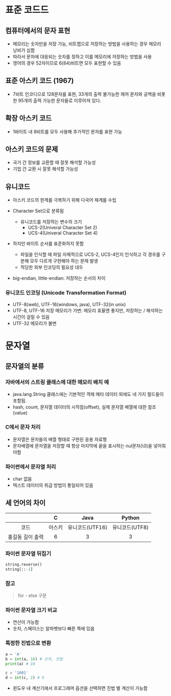 # 표준 코드드

## 컴퓨터에서의 문자 표현

- 메모리는 숫자만을 저장 가능, 비트맵으로 저장하는 방법을 사용하는 경우 메모리 낭비가 심함
- 따라서 문자에 대응되는 숫자를 정하고 이를 메모리에 저장하는 방법을 사용
- 영어의 경우 52자이므로 6(64)비트면 모두 표현할 수 있음

## 표준 아스키 코드 (1967)

- 7비트 인코디으로 128문자를 표현, 33개의 출력 불가능한 제어 문자와 공백을 비롯한 95개의 출력 가능한 문자들로 이루어져 있다.

## 확장 아스키 코드

- 1바이트 내 8비트를 모두 사용해 추가적인 문자를 표현 가능

## 아스키 코드의 문제

- 국가 간 정보를 교환할 때 잘못 해석할 가능성
- 기업 간 교환 시 잘못 해석할 가능성

## 유니코드

- 아스키 코드의 한계를 극복하기 위해 다국어 체계를 수립
- Character Set으로 분류됨
  - 유니코드를 저장하는 변수의 크기
    - UCS-2(Univeral Character Set 2)
    - UCS-4(Univeral Character Set 4)
- 하지만 바이트 순서를 표준화하지 못함

  - 파일을 인식할 때 파일 자체적으로 UCS-2, UCS-4인지 인식하고 각 경우를 구분해 모두 다르게 구현해야 하는 문제 발생
  - 적당한 외부 인코딩의 필요성 대두

- big-endian, little-endian: 저장하는 순서의 차이

### 유니코드 인코딩 (Unicode Transformation Format)

- UTF-8(web), UTF-16(windows, java), UTF-32(in unix)
- UTF-8, UTF-16 저장 메모리가 가변: 메모리 효율엔 좋지만, 저장하는 / 해석하는 시간이 걸릴 수 있음
- UTF-32 메모리가 불변

# 문자열

## 문자열의 분류

### 자바에서의 스트링 클래스에 대한 메모리 배치 예

- java.lang.String 클래스에는 기본적인 객체 메타 데이터 외에도 네 가지 필드들이 포함됨.
- hash, count, 문자열 데이터의 시작점(offset), 실제 문자열 배열에 대한 참조(value)

### C에서 문자 처리

- 문자열은 문자들의 배열 형태로 구현된 응용 자료형
- 문자배열에 문자열을 저장할 때 항상 마지막에 끝을 표시하는 nul문자(\0)을 넣어줘야함

### 파이썬에서 문자열 처리

- char 없음
- 텍스트 데이터의 취급 방법이 통일되어 있음

## 세 언어의 차이

|                  |   C    |      Java       |     Python     |
| :--------------: | :----: | :-------------: | :------------: |
|       코드       | 아스키 | 유니코드(UTF16) | 유니코드(UTF8) |
| 홍길동 길이 출력 |   6    |        3        |       3        |

### 파이썬 문자열 뒤집기

```python
string.reverse()
string[::-1]
```

### 참고

> for - else 구문

### 파이썬 문자열 크기 비교
- 연산이 가능함
- 숫자, 스페이스는 알파벳보다 빠른 쪽에 있음

### 특정한 진법으로 변환
```python
a = 'A'
b = int(a, 16) # 숫자, 진법
print(a) # 10

c = '1001'
d = int(c, 2) # 9
```
- 윈도우 내 계산기에서 프로그래머 옵션을 선택하면 진법 별 계산이 가능함